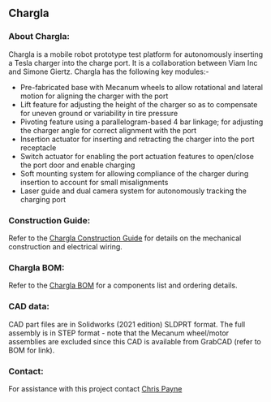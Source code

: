 ## Chargla 


<a id="about_this_{thing}"></a>
### About Chargla:
Chargla is a mobile robot prototype test platform for autonomously inserting a Tesla charger into the charge port. It is a collaboration between Viam Inc and Simone Giertz.
Chargla has the following key modules:-
* Pre-fabricated base with Mecanum wheels to allow rotational and lateral motion for aligning the charger with the port
* Lift feature for adjusting the height of the charger so as to compensate for uneven ground or variability in tire pressure
* Pivoting feature using a parallelogram-based 4 bar linkage; for adjusting the charger angle for correct alignment with the port
* Insertion actuator for inserting and retracting the charger into the port receptacle
* Switch actuator for enabling the port actuation features to open/close the port door and enable charging
* Soft mounting system for allowing compliance of the charger during insertion to account for small misalignments
* Laser guide and dual camera system for autonomously tracking the charging port

### 

### Construction Guide:
Refer to the [Chargla Construction Guide](https://docs.google.com/document/d/15zk6U9WWfHUjSALZDOvtBSkvUx8U9ysvMet9SF8oO24?usp=sharing) for details on the mechanical construction and electrical wiring. 

### Chargla BOM:
Refer to the [Chargla BOM](https://docs.google.com/spreadsheets/d/1hXYuUQUdCd2xPFUvkVT4j0LRwTdFnVpzmN-u1b5q8zc?usp=sharing) for a components list and ordering details. 

<a id="about_this_{thing}"></a>
### CAD data:
CAD part files are in Solidworks (2021 edition) SLDPRT format. The full assembly is in STEP format - note that the Mecanum wheel/motor assemblies are excluded since this CAD is available from GrabCAD (refer to BOM for link). 

### Contact:
For assistance with this project contact [Chris Payne](mailto:chris@viam.com) 





